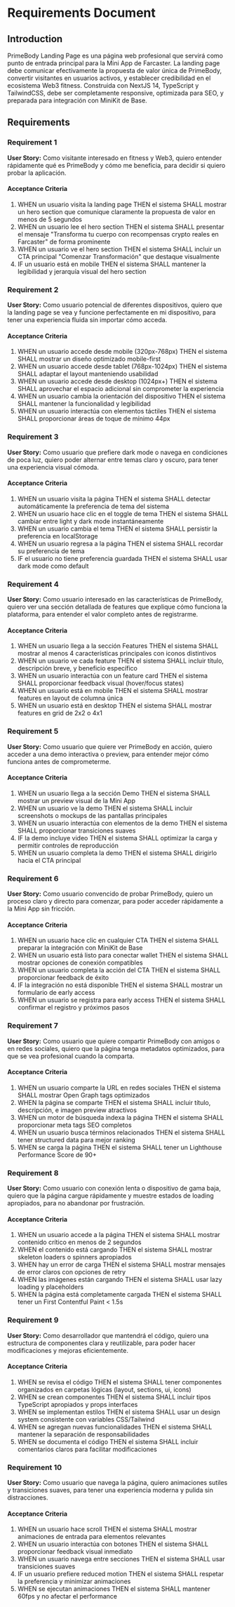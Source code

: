 # Requirements Document

## Introduction

PrimeBody Landing Page es una página web profesional que servirá como punto de entrada principal para la Mini App de Farcaster. La landing page debe comunicar efectivamente la propuesta de valor única de PrimeBody, convertir visitantes en usuarios activos, y establecer credibilidad en el ecosistema Web3 fitness. Construida con NextJS 14, TypeScript y TailwindCSS, debe ser completamente responsive, optimizada para SEO, y preparada para integración con MiniKit de Base.

## Requirements

### Requirement 1

**User Story:** Como visitante interesado en fitness y Web3, quiero entender rápidamente qué es PrimeBody y cómo me beneficia, para decidir si quiero probar la aplicación.

#### Acceptance Criteria

1. WHEN un usuario visita la landing page THEN el sistema SHALL mostrar un hero section que comunique claramente la propuesta de valor en menos de 5 segundos
2. WHEN un usuario lee el hero section THEN el sistema SHALL presentar el mensaje "Transforma tu cuerpo con recompensas crypto reales en Farcaster" de forma prominente
3. WHEN un usuario ve el hero section THEN el sistema SHALL incluir un CTA principal "Comenzar Transformación" que destaque visualmente
4. IF un usuario está en mobile THEN el sistema SHALL mantener la legibilidad y jerarquía visual del hero section

### Requirement 2

**User Story:** Como usuario potencial de diferentes dispositivos, quiero que la landing page se vea y funcione perfectamente en mi dispositivo, para tener una experiencia fluida sin importar cómo acceda.

#### Acceptance Criteria

1. WHEN un usuario accede desde mobile (320px-768px) THEN el sistema SHALL mostrar un diseño optimizado mobile-first
2. WHEN un usuario accede desde tablet (768px-1024px) THEN el sistema SHALL adaptar el layout manteniendo usabilidad
3. WHEN un usuario accede desde desktop (1024px+) THEN el sistema SHALL aprovechar el espacio adicional sin comprometer la experiencia
4. WHEN un usuario cambia la orientación del dispositivo THEN el sistema SHALL mantener la funcionalidad y legibilidad
5. WHEN un usuario interactúa con elementos táctiles THEN el sistema SHALL proporcionar áreas de toque de mínimo 44px

### Requirement 3

**User Story:** Como usuario que prefiere dark mode o navega en condiciones de poca luz, quiero poder alternar entre temas claro y oscuro, para tener una experiencia visual cómoda.

#### Acceptance Criteria

1. WHEN un usuario visita la página THEN el sistema SHALL detectar automáticamente la preferencia de tema del sistema
2. WHEN un usuario hace clic en el toggle de tema THEN el sistema SHALL cambiar entre light y dark mode instantáneamente
3. WHEN un usuario cambia el tema THEN el sistema SHALL persistir la preferencia en localStorage
4. WHEN un usuario regresa a la página THEN el sistema SHALL recordar su preferencia de tema
5. IF el usuario no tiene preferencia guardada THEN el sistema SHALL usar dark mode como default

### Requirement 4

**User Story:** Como usuario interesado en las características de PrimeBody, quiero ver una sección detallada de features que explique cómo funciona la plataforma, para entender el valor completo antes de registrarme.

#### Acceptance Criteria

1. WHEN un usuario llega a la sección Features THEN el sistema SHALL mostrar al menos 4 características principales con iconos distintivos
2. WHEN un usuario ve cada feature THEN el sistema SHALL incluir título, descripción breve, y beneficio específico
3. WHEN un usuario interactúa con un feature card THEN el sistema SHALL proporcionar feedback visual (hover/focus states)
4. WHEN un usuario está en mobile THEN el sistema SHALL mostrar features en layout de columna única
5. WHEN un usuario está en desktop THEN el sistema SHALL mostrar features en grid de 2x2 o 4x1

### Requirement 5

**User Story:** Como usuario que quiere ver PrimeBody en acción, quiero acceder a una demo interactiva o preview, para entender mejor cómo funciona antes de comprometerme.

#### Acceptance Criteria

1. WHEN un usuario llega a la sección Demo THEN el sistema SHALL mostrar un preview visual de la Mini App
2. WHEN un usuario ve la demo THEN el sistema SHALL incluir screenshots o mockups de las pantallas principales
3. WHEN un usuario interactúa con elementos de la demo THEN el sistema SHALL proporcionar transiciones suaves
4. IF la demo incluye video THEN el sistema SHALL optimizar la carga y permitir controles de reproducción
5. WHEN un usuario completa la demo THEN el sistema SHALL dirigirlo hacia el CTA principal

### Requirement 6

**User Story:** Como usuario convencido de probar PrimeBody, quiero un proceso claro y directo para comenzar, para poder acceder rápidamente a la Mini App sin fricción.

#### Acceptance Criteria

1. WHEN un usuario hace clic en cualquier CTA THEN el sistema SHALL preparar la integración con MiniKit de Base
2. WHEN un usuario está listo para conectar wallet THEN el sistema SHALL mostrar opciones de conexión compatibles
3. WHEN un usuario completa la acción del CTA THEN el sistema SHALL proporcionar feedback de éxito
4. IF la integración no está disponible THEN el sistema SHALL mostrar un formulario de early access
5. WHEN un usuario se registra para early access THEN el sistema SHALL confirmar el registro y próximos pasos

### Requirement 7

**User Story:** Como usuario que quiere compartir PrimeBody con amigos o en redes sociales, quiero que la página tenga metadatos optimizados, para que se vea profesional cuando la comparta.

#### Acceptance Criteria

1. WHEN un usuario comparte la URL en redes sociales THEN el sistema SHALL mostrar Open Graph tags optimizados
2. WHEN la página se comparte THEN el sistema SHALL incluir título, descripción, e imagen preview atractivos
3. WHEN un motor de búsqueda indexa la página THEN el sistema SHALL proporcionar meta tags SEO completos
4. WHEN un usuario busca términos relacionados THEN el sistema SHALL tener structured data para mejor ranking
5. WHEN se carga la página THEN el sistema SHALL tener un Lighthouse Performance Score de 90+

### Requirement 8

**User Story:** Como usuario con conexión lenta o dispositivo de gama baja, quiero que la página cargue rápidamente y muestre estados de loading apropiados, para no abandonar por frustración.

#### Acceptance Criteria

1. WHEN un usuario accede a la página THEN el sistema SHALL mostrar contenido crítico en menos de 2 segundos
2. WHEN el contenido está cargando THEN el sistema SHALL mostrar skeleton loaders o spinners apropiados
3. WHEN hay un error de carga THEN el sistema SHALL mostrar mensajes de error claros con opciones de retry
4. WHEN las imágenes están cargando THEN el sistema SHALL usar lazy loading y placeholders
5. WHEN la página está completamente cargada THEN el sistema SHALL tener un First Contentful Paint < 1.5s

### Requirement 9

**User Story:** Como desarrollador que mantendrá el código, quiero una estructura de componentes clara y reutilizable, para poder hacer modificaciones y mejoras eficientemente.

#### Acceptance Criteria

1. WHEN se revisa el código THEN el sistema SHALL tener componentes organizados en carpetas lógicas (layout, sections, ui, icons)
2. WHEN se crean componentes THEN el sistema SHALL incluir tipos TypeScript apropiados y props interfaces
3. WHEN se implementan estilos THEN el sistema SHALL usar un design system consistente con variables CSS/Tailwind
4. WHEN se agregan nuevas funcionalidades THEN el sistema SHALL mantener la separación de responsabilidades
5. WHEN se documenta el código THEN el sistema SHALL incluir comentarios claros para facilitar modificaciones

### Requirement 10

**User Story:** Como usuario que navega la página, quiero animaciones sutiles y transiciones suaves, para tener una experiencia moderna y pulida sin distracciones.

#### Acceptance Criteria

1. WHEN un usuario hace scroll THEN el sistema SHALL mostrar animaciones de entrada para elementos relevantes
2. WHEN un usuario interactúa con botones THEN el sistema SHALL proporcionar feedback visual inmediato
3. WHEN un usuario navega entre secciones THEN el sistema SHALL usar transiciones suaves
4. IF un usuario prefiere reduced motion THEN el sistema SHALL respetar la preferencia y minimizar animaciones
5. WHEN se ejecutan animaciones THEN el sistema SHALL mantener 60fps y no afectar el performance